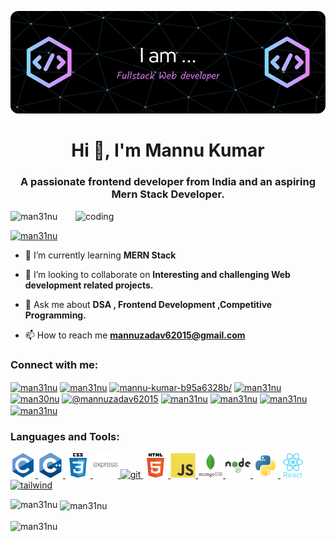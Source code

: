 ![logo](https://github.com/man31nu/man31nu/blob/main/Github%20Banner%20Img.png)
<h1 align="center">Hi 👋, I'm Mannu Kumar</h1>
<h3 align="center">A passionate frontend developer from India and an aspiring Mern Stack Developer.</h3>
<img align = "right" alt = "coding" width = "400" src = "https://camo.githubusercontent.com/4d9f5ecceb711eec6e2018f38a5677dc657c9738d4a65ba3b928c41c0a45b439/68747470733a2f2f6d69726f2e6d656469756d2e636f6d2f6d61782f313336302f302a37513379765349765f7430696f4a2d5a2e676966">

<p align="left"> <img src="https://komarev.com/ghpvc/?username=man31nu&label=Profile%20views&color=0e75b6&style=flat" alt="man31nu" /> </p>

<p align="left"> <a href="https://github.com/ryo-ma/github-profile-trophy"><img src="https://github-profile-trophy.vercel.app/?username=man31nu" alt="man31nu" /></a> </p>

- 🌱 I’m currently learning **MERN Stack**

- 👯 I’m looking to collaborate on **Interesting and challenging Web development related projects.**

- 💬 Ask me about **DSA , Frontend Development ,Competitive Programming.**

- 📫 How to reach me **mannuzadav62015@gmail.com**

<h3 align="left">Connect with me:</h3>
<p align="left">
<a href="https://dev.to/man31nu" target="blank"><img align="center" src="https://raw.githubusercontent.com/rahuldkjain/github-profile-readme-generator/master/src/images/icons/Social/devto.svg" alt="man31nu" height="30" width="40" /></a>
<a href="https://twitter.com/man31nu" target="blank"><img align="center" src="https://raw.githubusercontent.com/rahuldkjain/github-profile-readme-generator/master/src/images/icons/Social/twitter.svg" alt="man31nu" height="30" width="40" /></a>
<a href="https://linkedin.com/in/mannu-kumar-b95a6328b/" target="blank"><img align="center" src="https://raw.githubusercontent.com/rahuldkjain/github-profile-readme-generator/master/src/images/icons/Social/linked-in-alt.svg" alt="mannu-kumar-b95a6328b/" height="30" width="40" /></a>
<a href="https://kaggle.com/man31nu" target="blank"><img align="center" src="https://raw.githubusercontent.com/rahuldkjain/github-profile-readme-generator/master/src/images/icons/Social/kaggle.svg" alt="man31nu" height="30" width="40" /></a>
<a href="https://www.codechef.com/users/man30nu" target="blank"><img align="center" src="https://cdn.jsdelivr.net/npm/simple-icons@3.1.0/icons/codechef.svg" alt="man30nu" height="30" width="40" /></a>
<a href="https://www.hackerrank.com/@mannuzadav62015" target="blank"><img align="center" src="https://raw.githubusercontent.com/rahuldkjain/github-profile-readme-generator/master/src/images/icons/Social/hackerrank.svg" alt="@mannuzadav62015" height="30" width="40" /></a>
<a href="https://codeforces.com/profile/man31nu" target="blank"><img align="center" src="https://raw.githubusercontent.com/rahuldkjain/github-profile-readme-generator/master/src/images/icons/Social/codeforces.svg" alt="man31nu" height="30" width="40" /></a>
<a href="https://www.leetcode.com/man31nu" target="blank"><img align="center" src="https://raw.githubusercontent.com/rahuldkjain/github-profile-readme-generator/master/src/images/icons/Social/leet-code.svg" alt="man31nu" height="30" width="40" /></a>
<a href="https://auth.geeksforgeeks.org/user/man31nu" target="blank"><img align="center" src="https://raw.githubusercontent.com/rahuldkjain/github-profile-readme-generator/master/src/images/icons/Social/geeks-for-geeks.svg" alt="man31nu" height="30" width="40" /></a>
<a href="https://www.topcoder.com/members/man31nu" target="blank"><img align="center" src="https://raw.githubusercontent.com/rahuldkjain/github-profile-readme-generator/master/src/images/icons/Social/topcoder.svg" alt="man31nu" height="30" width="40" /></a>
</p>

<h3 align="left">Languages and Tools:</h3>
<p align="left"> <a href="https://www.cprogramming.com/" target="_blank" rel="noreferrer"> <img src="https://raw.githubusercontent.com/devicons/devicon/master/icons/c/c-original.svg" alt="c" width="40" height="40"/> </a> <a href="https://www.w3schools.com/cpp/" target="_blank" rel="noreferrer"> <img src="https://raw.githubusercontent.com/devicons/devicon/master/icons/cplusplus/cplusplus-original.svg" alt="cplusplus" width="40" height="40"/> </a> <a href="https://www.w3schools.com/css/" target="_blank" rel="noreferrer"> <img src="https://raw.githubusercontent.com/devicons/devicon/master/icons/css3/css3-original-wordmark.svg" alt="css3" width="40" height="40"/> </a> <a href="https://expressjs.com" target="_blank" rel="noreferrer"> <img src="https://raw.githubusercontent.com/devicons/devicon/master/icons/express/express-original-wordmark.svg" alt="express" width="40" height="40"/> </a> <a href="https://git-scm.com/" target="_blank" rel="noreferrer"> <img src="https://www.vectorlogo.zone/logos/git-scm/git-scm-icon.svg" alt="git" width="40" height="40"/> </a> <a href="https://www.w3.org/html/" target="_blank" rel="noreferrer"> <img src="https://raw.githubusercontent.com/devicons/devicon/master/icons/html5/html5-original-wordmark.svg" alt="html5" width="40" height="40"/> </a> <a href="https://developer.mozilla.org/en-US/docs/Web/JavaScript" target="_blank" rel="noreferrer"> <img src="https://raw.githubusercontent.com/devicons/devicon/master/icons/javascript/javascript-original.svg" alt="javascript" width="40" height="40"/> </a> <a href="https://www.mongodb.com/" target="_blank" rel="noreferrer"> <img src="https://raw.githubusercontent.com/devicons/devicon/master/icons/mongodb/mongodb-original-wordmark.svg" alt="mongodb" width="40" height="40"/> </a> <a href="https://nodejs.org" target="_blank" rel="noreferrer"> <img src="https://raw.githubusercontent.com/devicons/devicon/master/icons/nodejs/nodejs-original-wordmark.svg" alt="nodejs" width="40" height="40"/> </a> <a href="https://www.python.org" target="_blank" rel="noreferrer"> <img src="https://raw.githubusercontent.com/devicons/devicon/master/icons/python/python-original.svg" alt="python" width="40" height="40"/> </a> <a href="https://reactjs.org/" target="_blank" rel="noreferrer"> <img src="https://raw.githubusercontent.com/devicons/devicon/master/icons/react/react-original-wordmark.svg" alt="react" width="40" height="40"/> </a> <a href="https://tailwindcss.com/" target="_blank" rel="noreferrer"> <img src="https://www.vectorlogo.zone/logos/tailwindcss/tailwindcss-icon.svg" alt="tailwind" width="40" height="40"/> </a> </p>

<p><img align="left" src="https://github-readme-stats.vercel.app/api/top-langs?username=man31nu&show_icons=true&locale=en&layout=compact" alt="man31nu" /></p>

<p>&nbsp;<img align="center" src="https://github-readme-stats.vercel.app/api?username=man31nu&show_icons=true&locale=en" alt="man31nu" /></p>

<p><img align="center" src="https://github-readme-streak-stats.herokuapp.com/?user=man31nu&" alt="man31nu" /></p>
